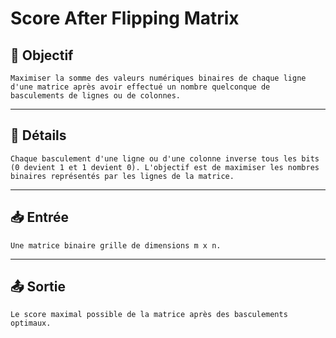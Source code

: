 # Score After Flipping Matrix

## 🎯 Objectif

    Maximiser la somme des valeurs numériques binaires de chaque ligne d'une matrice après avoir effectué un nombre quelconque de basculements de lignes ou de colonnes.

---

## 📝 Détails

    Chaque basculement d'une ligne ou d'une colonne inverse tous les bits (0 devient 1 et 1 devient 0). L'objectif est de maximiser les nombres binaires représentés par les lignes de la matrice.

---

## 📥 Entrée

    Une matrice binaire grille de dimensions m x n.

---

## 📤 Sortie

    Le score maximal possible de la matrice après des basculements optimaux.

